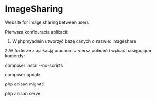 # ImageSharing
Website for image sharing between users

Pierwsza konfiguracja aplikacji:
1. W phpmyadmin utworzyć bazę danych o nazwie: imageshare

2.W folderze z aplikacją uruchomić wiersz poleceń i wpisać następujące komendy:

composer instal --no-scripts

composer update

php artisan migrate

php artisan serve
